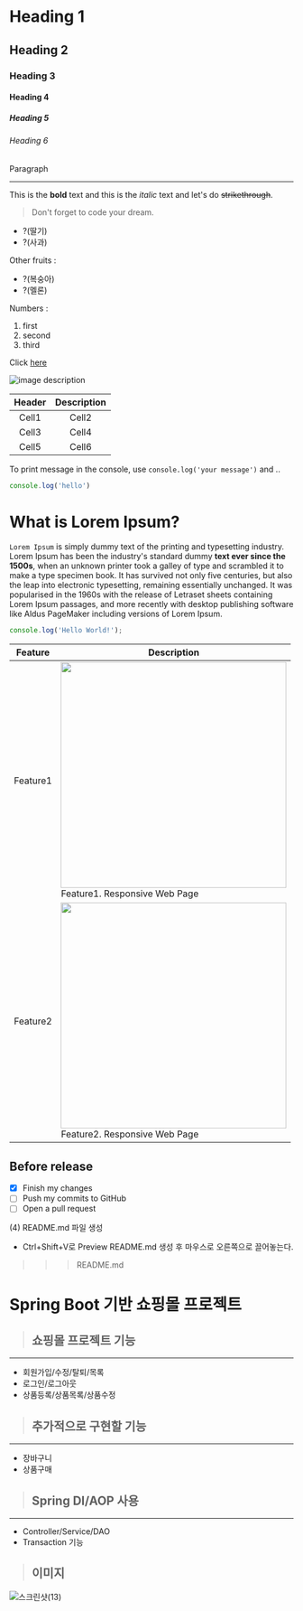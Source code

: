 <!--Heading-->
# Heading 1
## Heading 2
### Heading 3
#### Heading 4
##### Heading 5
###### Heading 6

Paragraph
<!--Line _세번-->
___
 
<!--Text attributes -->
This is the **bold** text and this is 
the *italic* text and let's do 
~~strikethrough~~.
 
<!--Quote-->
> Don't forget to code your dream.
 
<!--bullet list-->
* ?(딸기)
* ?(사과)
 
Other fruits :
- ?(복숭아)
- ?(멜론)
 
<!--Numbered list-->
Numbers :
1. first
2. second
3. third
 
<!--Link-->
Click [here](http://lectureblue.pe.kr/)
 
<!-- Image -->
![image description](https://user-images.githubusercontent.com/61736137/102153953-b2881000-3ebb-11eb-9581-7026bc8e169e.jpg)
 
 
<!-- Table -->
<!--:양쪽에 위치하면 가운데 정렬, 왼쪽,오른쪽 위치에 따라 왼쪽 오른쪽정렬표현-->
|Header|Description|
|:--:|:--:| 
|Cell1|Cell2|
|Cell3|Cell4|
|Cell5|Cell6|
 
<!-- Code -->
<!--문서안에서 특정 Code를 보여주고 싶을때 -->
To print message in the console, use `console.log('your message')` and ..
 
<!--여러줄 표현, 거기에 언어표현하면 하이라이트로 보여줌  ts,js,java..등-->
```js
console.log('hello')
```
 
<!-- PR Description Example -->
<!--이미지는 끌어놓기로 가능하다.-->
# What is Lorem Ipsum?
`Lorem Ipsum` is simply dummy text of the printing and typesetting industry. Lorem Ipsum has been the industry's standard dummy **text ever since the 1500s**, when an unknown printer took a galley of type and scrambled it to make a type specimen book. It has survived not only five centuries, but also the leap into electronic typesetting, remaining essentially unchanged. It was popularised in the 1960s with the release of Letraset sheets containing Lorem Ipsum passages, and more recently with desktop publishing software like Aldus PageMaker including versions of Lorem Ipsum.
 
```ts
console.log('Hello World!');
```
 
|Feature|Description|
|--|--|
|Feature1|<img src="https://user-images.githubusercontent.com/61736137/102153953-b2881000-3ebb-11eb-9581-7026bc8e169e.jpg" width="400"><br>Feature1. Responsive Web Page|
|Feature2|<img src="https://user-images.githubusercontent.com/61736137/102153956-b451d380-3ebb-11eb-9ab7-f8bad6c05a97.png" width="400"><br>Feature2. Responsive Web Page|
 
## Before release
- [x] Finish my changes
- [ ] Push my commits to GitHub
- [ ] Open a pull request

(4) README.md 파일 생성
 - Ctrl+Shift+V로 Preview README.md 생성 후 마우스로 오른쪽으로 끌어놓는다.

>>> README.md 
 
# Spring Boot 기반 쇼핑몰 프로젝트
 
>## 쇼핑몰 프로젝트 기능
___
* 회원가입/수정/탈퇴/목록
* 로그인/로그아웃
* 상품등록/상품목록/상품수정
 
>## 추가적으로 구현할 기능
___
* 장바구니
* 상품구매
 
>## Spring DI/AOP 사용
___ 
* Controller/Service/DAO
* Transaction 기능

>## 이미지
![스크린샷(13)](https://github.com/jsh111111/webtest/assets/103101458/aee903bb-393e-4781-bde1-99d32af76b64)

